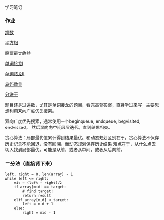 学习笔记


### 作业

[跳数](https://github.com/luobangkui/algorithm012/edit/master/Week_04/55_canjump.py)

[平方根](https://github.com/luobangkui/algorithm012/edit/master/Week_04/69_mysqrt.py)

[股票最大收益](https://github.com/luobangkui/algorithm012/edit/master/Week_04/122_maxprofit.py)

[单词接龙I](https://github.com/luobangkui/algorithm012/edit/master/Week_04/127_ladderLength.py)

[单词接龙II](https://github.com/luobangkui/algorithm012/edit/master/Week_04/126_findLadders.py)

[岛屿数量](https://github.com/luobangkui/algorithm012/edit/master/Week_04/200_numIslands.py)

[分饼干](https://github.com/luobangkui/algorithm012/edit/master/Week_04/455_findcontentChildren.py)

题目还是过遍数，尤其是单词接龙的题目，看完高赞答案，直接学过来写，主要思想利用双向广度优先搜索。

双向广度优先搜索，通常使用一个beginqueue, endqueue, begvisited, endvisited。
然后双向向中间层层迭代，直到结果相交。

贪心算法：局部最优值累计得到结果最优。和动态规划区别在于，贪心算法不保存历史记录不能回退，没有回溯。而动态规划保存历史结果
难点在于，从什么点去切入找到局部最优。可能是从前，或者从中间，或者从后向前。



### 二分法（直接背下来）

```
left, right = 0, len(array) - 1
while left <= right:
    mid = (left + right)/2
    if array[mid] == target:
        # find target!
        return result
    elif array[mid] < target:
        left = mid + 1
    else:
        right = mid - 1
```